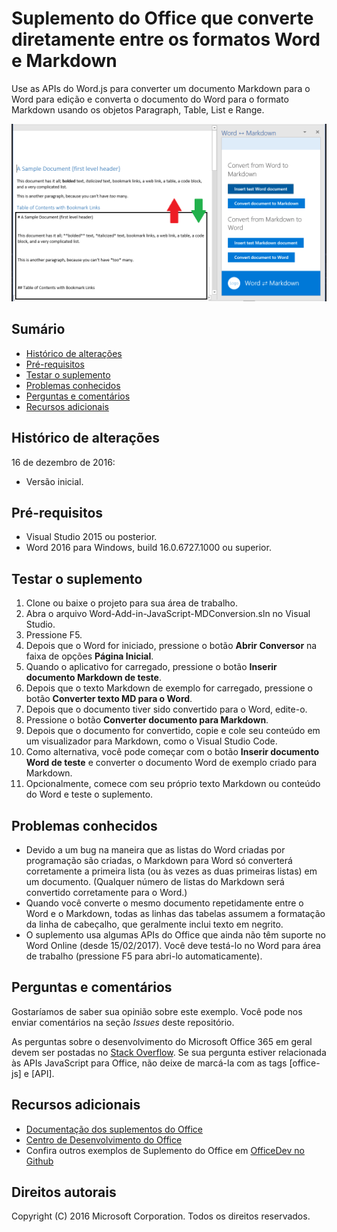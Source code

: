 # <a name="office-add-in-that-converts-directly-between-word-and-markdown-formats"></a>Suplemento do Office que converte diretamente entre os formatos Word e Markdown

Use as APIs do Word.js para converter um documento Markdown para o Word para edição e converta o documento do Word para o formato Markdown usando os objetos Paragraph, Table, List e Range.

![Converter entre Word e Markdown](readme_art/ReadMeScreenshot.PNG)

## <a name="table-of-contents"></a>Sumário
* [Histórico de alterações](#change-history)
* [Pré-requisitos](#prerequisites)
* [Testar o suplemento](#test-the-add-in)
* [Problemas conhecidos](#known-issues)
* [Perguntas e comentários](#questions-and-comments)
* [Recursos adicionais](#additional-resources)

## <a name="change-history"></a>Histórico de alterações

16 de dezembro de 2016:

* Versão inicial.

## <a name="prerequisites"></a>Pré-requisitos

* Visual Studio 2015 ou posterior.
* Word 2016 para Windows, build 16.0.6727.1000 ou superior.

## <a name="test-the-add-in"></a>Testar o suplemento

1. Clone ou baixe o projeto para sua área de trabalho.
2. Abra o arquivo Word-Add-in-JavaScript-MDConversion.sln no Visual Studio.
2. Pressione F5.
3. Depois que o Word for iniciado, pressione o botão **Abrir Conversor** na faixa de opções **Página Inicial**.
4. Quando o aplicativo for carregado, pressione o botão **Inserir documento Markdown de teste**.
5. Depois que o texto Markdown de exemplo for carregado, pressione o botão **Converter texto MD para o Word**.
6. Depois que o documento tiver sido convertido para o Word, edite-o. 
7. Pressione o botão **Converter documento para Markdown**. 
8. Depois que o documento for convertido, copie e cole seu conteúdo em um visualizador para Markdown, como o Visual Studio Code.
9. Como alternativa, você pode começar com o botão **Inserir documento Word de teste** e converter o documento Word de exemplo criado para Markdown. 
10. Opcionalmente, comece com seu próprio texto Markdown ou conteúdo do Word e teste o suplemento.

## <a name="known-issues"></a>Problemas conhecidos

- Devido a um bug na maneira que as listas do Word criadas por programação são criadas, o Markdown para Word só converterá corretamente a primeira lista (ou às vezes as duas primeiras listas) em um documento. (Qualquer número de listas do Markdown será convertido corretamente para o Word.)
- Quando você converte o mesmo documento repetidamente entre o Word e o Markdown, todas as linhas das tabelas assumem a formatação da linha de cabeçalho, que geralmente inclui texto em negrito.
- O suplemento usa algumas APIs do Office que ainda não têm suporte no Word Online (desde 15/02/2017). Você deve testá-lo no Word para área de trabalho (pressione F5 para abri-lo automaticamente).

## <a name="questions-and-comments"></a>Perguntas e comentários

Gostaríamos de saber sua opinião sobre este exemplo. Você pode nos enviar comentários na seção *Issues* deste repositório.

As perguntas sobre o desenvolvimento do Microsoft Office 365 em geral devem ser postadas no [Stack Overflow](http://stackoverflow.com/questions/tagged/office-js+API). Se sua pergunta estiver relacionada às APIs JavaScript para Office, não deixe de marcá-la com as tags [office-js] e [API].

## <a name="additional-resources"></a>Recursos adicionais

* [Documentação dos suplementos do Office](https://msdn.microsoft.com/en-us/library/office/jj220060.aspx)
* [Centro de Desenvolvimento do Office](http://dev.office.com/)
* Confira outros exemplos de Suplemento do Office em [OfficeDev no Github](https://github.com/officedev)

## <a name="copyright"></a>Direitos autorais
Copyright (C) 2016 Microsoft Corporation. Todos os direitos reservados.

